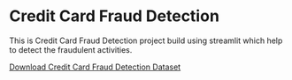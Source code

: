 # Credit Card Fraud Detection
This is Credit Card Fraud Detection project build using streamlit which help to detect the fraudulent activities.

[Download Credit Card Fraud Detection Dataset](https://www.kaggle.com/datasets/mlg-ulb/creditcardfraud)



